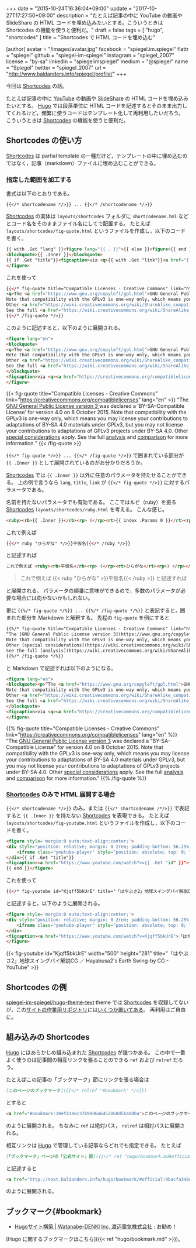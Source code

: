 +++
date = "2015-10-24T16:36:04+09:00"
update = "2017-10-27T17:27:50+09:00"
description = "たとえば記事の中に YouTube の動画や SlideShare の HTML コードを埋め込みたいとする。こういうときは Shortcodes の機能を使うと便利だ。"
draft = false
tags = [ "hugo", "shortcodes" ]
title = "Shortcodes で HTML コードを埋め込む"

[author]
  avatar = "/images/avatar.jpg"
  facebook = "spiegel.im.spiegel"
  flattr = "spiegel"
  github = "spiegel-im-spiegel"
  instagram = "spiegel_2007"
  license = "by-sa"
  linkedin = "spiegelimspiegel"
  medium = "@spiegel"
  name = "Spiegel"
  twitter = "spiegel_2007"
  url = "http://www.baldanders.info/spiegel/profile/"
+++

今回は [Shortcodes] の話。

たとえば記事の中に [YouTube] の動画や [SlideShare] の HTML コードを埋め込みたいとする。
[Hugo] では段落単位に HTML コードを記述するとそのまま出力してくれるけど，頻繁に使うコードはテンプレート化して再利用したいだろう。
こういうときは [Shortcodes] の機能を使うと便利だ。

## Shortcodes の使い方

[Shortcodes] は partial template の一種だけど，テンプレートの中に埋め込むのではなく，記事（markdown）ファイルに埋め込むことができる。

### 指定した範囲を加工する

書式は以下のとおりである。

```
{{</* shortcodename */>}} ... {{</* /shortcodename */>}}
```

[Shortcodes] の実体は `layouts/shortcodes` フォルダに `shortcodename.hml` などとコード名をそのままファイル名にしてで配置する。
たとえば `layouts/shortcodes/fig-quote.html` というファイルを作成し，以下のコードを書く。

```html
{{ with .Get "lang" }}<figure lang="{{ . }}">{{ else }}<figure>{{ end }}
<blockquote>{{ .Inner }}</blockquote>
{{ if .Get "title"}}<figcaption>via <q>{{ with .Get "link"}}<a href="{{.}}">{{ end }}{{ .Get "title" }}{{ with .Get "link"}}</a>{{ end }}</q></figcaption>{{ end }}
</figure>
```

これを使って

```html
{{</* fig-quote title="Compatible Licenses - Creative Commons" link="https://creativecommons.org/compatiblelicenses" lang="en" */>}}
<q>The <a href="https://www.gnu.org/copyleft/gpl.html">GNU General Public License version 3 </a> was declared a <q>BY-SA–Compatible License</q> for version 4.0 on 8 October 2015.
Note that compatibility with the GPLv3 is one-way only, which means you may license your contributions to adaptations of BY-SA 4.0 materials under GPLv3, but you may not license your contributions to adaptations of GPLv3 projects under BY-SA 4.0.
Other <a href="https://wiki.creativecommons.org/wiki/ShareAlike_compatibility:_GPLv3#Considerations_for_adapters_applying_the_GPLv3" target="_blank">special considerations</a> apply.
See the full <a href="https://wiki.creativecommons.org/wiki/ShareAlike_compatibility:_GPLv3">analysis</a> and <a href="https://wiki.creativecommons.org/wiki/ShareAlike_compatibility_analysis:_GPL">comparison</a> for more information.</q>
{{</* /fig-quote */>}}
```

このように記述すると，以下のように展開される。

```html
<figure lang="en">
<blockquote>
<q>The <a href="https://www.gnu.org/copyleft/gpl.html">GNU General Public License version 3 </a> was declared a <q>BY-SA–Compatible License</q> for version 4.0 on 8 October 2015.
Note that compatibility with the GPLv3 is one-way only, which means you may license your contributions to adaptations of BY-SA 4.0 materials under GPLv3, but you may not license your contributions to adaptations of GPLv3 projects under BY-SA 4.0.
Other <a href="https://wiki.creativecommons.org/wiki/ShareAlike_compatibility:_GPLv3#Considerations_for_adapters_applying_the_GPLv3" target="_blank">special considerations</a> apply.
See the full <a href="https://wiki.creativecommons.org/wiki/ShareAlike_compatibility:_GPLv3">analysis</a> and <a href="https://wiki.creativecommons.org/wiki/ShareAlike_compatibility_analysis:_GPL">comparison</a> for more information.</q>
</blockquote>
<figcaption>via <q><a href="https://creativecommons.org/compatiblelicenses">Compatible Licenses - Creative Commons</a></q></figcaption>
</figure>
```

{{< fig-quote title="Compatible Licenses - Creative Commons" link="https://creativecommons.org/compatiblelicenses" lang="en" >}}
<q>The <a href="https://www.gnu.org/copyleft/gpl.html">GNU General Public License version 3 </a> was declared a <q>BY-SA–Compatible License</q> for version 4.0 on 8 October 2015.
Note that compatibility with the GPLv3 is one-way only, which means you may license your contributions to adaptations of BY-SA 4.0 materials under GPLv3, but you may not license your contributions to adaptations of GPLv3 projects under BY-SA 4.0.
Other <a href="https://wiki.creativecommons.org/wiki/ShareAlike_compatibility:_GPLv3#Considerations_for_adapters_applying_the_GPLv3" target="_blank">special considerations</a> apply.
See the full <a href="https://wiki.creativecommons.org/wiki/ShareAlike_compatibility:_GPLv3">analysis</a> and <a href="https://wiki.creativecommons.org/wiki/ShareAlike_compatibility_analysis:_GPL">comparison</a> for more information.</q>
{{< /fig-quote >}}

`{{</* fig-quote */>}} ... {{</* /fig-quote */>}}` で囲まれている部分が `{{ .Inner }}` として展開されているのがお分かりだろうか。

[Shortcodes] では `{{ .Inner }}` 以外に任意のパラメータを持たせることができる。
上の例で言うなら `lang`, `title`, `link` が `{{</* fig-quote */>}}` に対するパラメータである。

名前を持たないパラメータでも有効である。
ここではルビ（ruby）を振る [Shortcodes] `layouts/shortcodes/ruby.html` を考える。
こんな感じ。

```html
<ruby><rb>{{ .Inner }}</rb><rp> (</rp><rt>{{ index .Params 0 }}</rt><rp>) </rp></ruby>
```

これで例えば

```html
{{</* ruby "ひらがな" */>}}平仮名{{</* /ruby */>}}
```

と記述すれば

```html
これで例えば <ruby><rb>平仮名</rb><rp> (</rp><rt>ひらがな</rt><rp>) </rp></ruby> と記述すれば
```

> これで例えば {{< ruby "ひらがな" >}}平仮名{{< /ruby >}} と記述すれば

と展開される。
パラメータの順番に意味ができるので，多数のパラメータが必要な場合には向かないかもしれない。

更に `{{%/* fig-quote */%}} ... {{%/* /fig-quote */%}}` と表記すると，囲まれた部分を Markdown と解釈する。
先程の `fig-quote` を例にすると

```html
{{%/* fig-quote title="Compatible Licenses - Creative Commons" link="https://creativecommons.org/compatiblelicenses" lang="en" */%}}
“The [GNU General Public License version 3](https://www.gnu.org/copyleft/gpl.html) was declared a “BY-SA–Compatible License” for version 4.0 on 8 October 2015.
Note that compatibility with the GPLv3 is one-way only, which means you may license your contributions to adaptations of BY-SA 4.0 materials under GPLv3, but you may not license your contributions to adaptations of GPLv3 projects under BY-SA 4.0.
Other [special considerations](https://wiki.creativecommons.org/wiki/ShareAlike_compatibility:_GPLv3#Considerations_for_adapters_applying_the_GPLv3) apply.
See the full [analysis](https://wiki.creativecommons.org/wiki/ShareAlike_compatibility:_GPLv3) and [comparison](https://wiki.creativecommons.org/wiki/ShareAlike_compatibility_analysis:_GPL) for more information.”
{{%/* /fig-quote */%}}
```

と Markdown で記述すれば以下のようになる。

```html
<figure lang="en">
<blockquote><p>“The <a href="https://www.gnu.org/copyleft/gpl.html">GNU General Public License version 3</a> was declared a “BY-SA–Compatible License” for version 4.0 on 8 October 2015.
Note that compatibility with the GPLv3 is one-way only, which means you may license your contributions to adaptations of BY-SA 4.0 materials under GPLv3, but you may not license your contributions to adaptations of GPLv3 projects under BY-SA 4.0.
Other <a href="https://wiki.creativecommons.org/wiki/ShareAlike_compatibility:_GPLv3#Considerations_for_adapters_applying_the_GPLv3">special considerations</a> apply.
See the full <a href="https://wiki.creativecommons.org/wiki/ShareAlike_compatibility:_GPLv3">analysis</a> and <a href="https://wiki.creativecommons.org/wiki/ShareAlike_compatibility_analysis:_GPL">comparison</a> for more information.”</p>
</blockquote>
<figcaption>via <q><a href="https://creativecommons.org/compatiblelicenses">Compatible Licenses - Creative Commons</a></q></figcaption>
</figure>
```

{{% fig-quote title="Compatible Licenses - Creative Commons" link="https://creativecommons.org/compatiblelicenses" lang="en" %}}
“The [GNU General Public License version 3](https://www.gnu.org/copyleft/gpl.html) was declared a “BY-SA–Compatible License” for version 4.0 on 8 October 2015.
Note that compatibility with the GPLv3 is one-way only, which means you may license your contributions to adaptations of BY-SA 4.0 materials under GPLv3, but you may not license your contributions to adaptations of GPLv3 projects under BY-SA 4.0.
Other [special considerations](https://wiki.creativecommons.org/wiki/ShareAlike_compatibility:_GPLv3#Considerations_for_adapters_applying_the_GPLv3) apply.
See the full [analysis](https://wiki.creativecommons.org/wiki/ShareAlike_compatibility:_GPLv3) and [comparison](https://wiki.creativecommons.org/wiki/ShareAlike_compatibility_analysis:_GPL) for more information.”
{{% /fig-quote %}}

### [Shortcodes] のみで HTML 展開する場合

`{{</* shortcodename */>}}` のみ，または `{{</* shortcodename /*/>}}` で表記すると `{{ .Inner }}` を持たない [Shortcodes] を表現できる。
たとえば `layouts/shortcodes/fig-youtube.html` というファイルを作成し，以下のコードを書く。

```html
<figure style='margin:0 auto;text-align:center;'>
<div style="position: relative; margin: 0 2rem; padding-bottom: 56.25%; padding-top: 30px; height: 0; overflow: hidden;">
	<iframe class="youtube-player" style="position: absolute; top: 0; left: 0; width: 100%; height: 100%;" allowfullscreen frameborder="0" src="https://www.youtube-nocookie.com/embed/{{ .Get "id" }}" allowfullscreen></iframe>
</div>{{ if .Get "title"}}
<figcaption><a href="https://www.youtube.com/watch?v={{ .Get "id" }}">{{ .Get "title" }}</a></figcaption>
{{ end }}</figure>
```

これを使って

```html
{{</* fig-youtube id="Kjqff5bkUrE" title="「はやぶさ2」地球スイングバイ解説CG ／ Hayabusa2's Earth Swing-by CG - YouTube" */>}}
```

と記述すると，以下のように展開される。

```html
<figure style='margin:0 auto;text-align:center;'>
<div style="position: relative; margin: 0 2rem; padding-bottom: 56.25%; padding-top: 30px; height: 0; overflow: hidden;">
	<iframe class="youtube-player" style="position: absolute; top: 0; left: 0; width: 100%; height: 100%;" allowfullscreen frameborder="0" src="https://www.youtube-nocookie.com/embed/Kjqff5bkUrE" allowfullscreen></iframe>
</div>
<figcaption><a href="https://www.youtube.com/watch?v=Kjqff5bkUrE">「はやぶさ2」地球スイングバイ解説CG ／ Hayabusa2&#39;s Earth Swing-by CG - YouTube</a></figcaption>
</figure>
```

{{< fig-youtube id="Kjqff5bkUrE" width="500" height="281" title="「はやぶさ2」地球スイングバイ解説CG ／ Hayabusa2's Earth Swing-by CG - YouTube" >}}

## Shortcodes の例

[spiegel-im-spiegel/hugo-theme-text] theme では [Shortcodes] を収録してないが，この[サイトの作業用リポジトリ](https://github.com/spiegel-im-spiegel/github-pages-env)には[いくつか置いてある](https://github.com/spiegel-im-spiegel/github-pages-env/tree/master/layouts/shortcodes)。
再利用はご自由に。

## 組み込みの Shortcodes

[Hugo] にはあらかじめ組み込まれた [Shortcodes] が幾つかある。
この中で一番よく使うのは記事間の相互リンクを張ることのできる `ref` および `relref` だろう。

たとえばこの記事の「ブックマーク」節にリンクを張る場合は

```markdown
[このページのブックマーク]({{</* relref "#bookmark" */>}})
```

とすると

```html
<a href="#bookmark:10ef41a6c37b90d6a6452868d5ba00ba">このページのブックマーク</a>
```

のように展開される。
ちなみに `ref` は絶対パス， `relref` は相対パスに展開される。

相互リンクは [Hugo] で管理している記事ならどれでも指定できる。
たとえば

```markdown
[「ブックマーク」ページの「公式サイト」節]({{</* ref "hugo/bookmark.md#official" */>}})
```

と記述すると

```html
<a href="http://text.baldanders.info/hugo/bookmark/#official:9bacfa348e5fe42acc9342a16675997d">「ブックマーク」ページの「公式サイト」節</a>
```

のように展開される。

## ブックマーク{#bookmark}

- [Hugoサイト構築 | Watanabe-DENKI Inc. 渡辺電気株式会社](http://wdkk.co.jp/lab/hugo/) : お勧め！

[Hugo に関するブックマークはこちら]({{< ref "hugo/bookmark.md" >}})。

[Hugo]: https://gohugo.io/ "Hugo :: A fast and modern static website engine"
[Shortcodes]: https://gohugo.io/extras/shortcodes/ "Shortcodes"
[YouTube]: https://www.youtube.com/ "YouTube"
[SlideShare]: http://www.slideshare.net/ "Share and Discover Knowledge on LinkedIn SlideShare"
[spiegel-im-spiegel/hugo-theme-text]: https://github.com/spiegel-im-spiegel/hugo-theme-text
